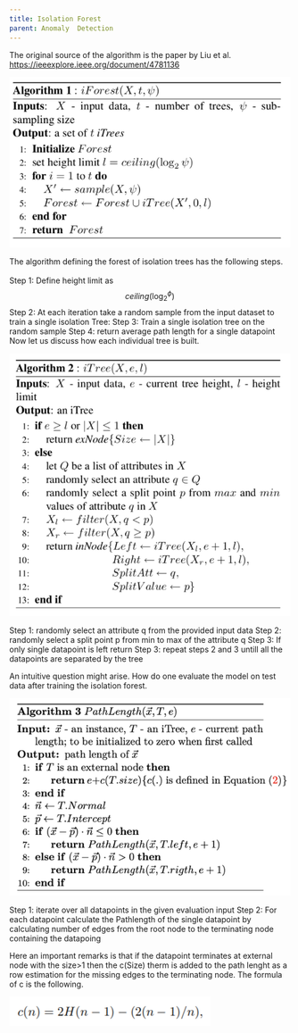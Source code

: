 ```yaml
---
title: Isolation Forest
parent: Anomaly  Detection
---
```


<script src="https://polyfill.io/v3/polyfill.min.js?features=es6"></script>
<script type="text/javascript" id="MathJax-script" async
  src="https://cdn.jsdelivr.net/npm/mathjax@3/es5/tex-chtml.js">
</script>


<body>


The original source of the algorithm is the paper by Liu et al. https://ieeexplore.ieee.org/document/4781136

<img src="images/isolation_forest_trees.png">

The algorithm defining the forest of isolation trees has the following steps.
<br><br>
<bold>Step 1:</bold> Define height limit as $$ceiling(\log_2^\phi)$$
<bold>Step 2:</bold> At each iteration take a random sample from the input dataset to train a single isolation Tree:
<bold>Step 3:</bold> Train a single isolation tree on the random sample
<bold>Step 4:</bold> return average path length for a single datapoint
Now let us discuss how each individual tree is built.

<img src="images/isolation_forest_pseudocode.png">

<bold>Step 1:</bold> randomly select an attribute q from the provided input data
<bold>Step 2:</bold> randomly select a split point p from min to max of the attribute q
<bold>Step 3:</bold> If only single datapoint is left return 
<bold>Step 3:</bold> repeat steps 2 and 3 untill all the datapoints are separated by the tree

An intuitive question might arise. How do one evaluate the model on test data after training the isolation forest.

<img src="images/isolation_forest_pathlen.png">

<bold>Step 1:</bold> iterate over all datapoints in the given evaluation input
<bold>Step 2:</bold> For each datapoint calculate the Pathlength of the single datapoint by calculating number of edges from the root node to the terminating node containing the datapoing

Here an important remarks is that if the datapoint terminates at external node with the size>1 then the c(Size) therm is added to the path lenght as a row estimation for the missing edges to the terminating node. The formula of c is the following.

<img src="images/isolationcn.png">

</body>